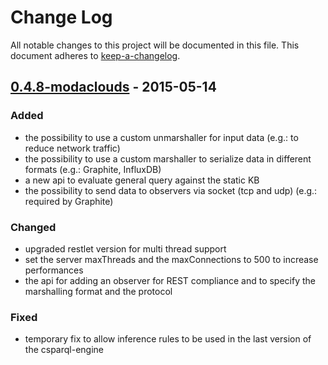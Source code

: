 # Change Log
All notable changes to this project will be documented in this file.
This document adheres to [keep-a-changelog].

## [0.4.8-modaclouds] - 2015-05-14

### Added
- the possibility to use a custom unmarshaller for input data (e.g.: to reduce network traffic)
- the possibility to use a custom marshaller to serialize data in different formats (e.g.: Graphite, InfluxDB)
- a new api to evaluate general query against the static KB
- the possibility to send data to observers via socket (tcp and udp) (e.g.: required by Graphite)

### Changed
- upgraded restlet version for multi thread support
- set the server maxThreads and the maxConnections to 500 to increase performances
- the api for adding an observer for REST compliance and to specify the marshalling format and the protocol

### Fixed
- temporary fix to allow inference rules to be used in the last version of the csparql-engine

[0.4.8-modaclouds]: https://github.com/streamreasoning/rsp-services-csparql/compare/0.4.8...0.4.8-modaclouds
[keep-a-changelog]: https://github.com/olivierlacan/keep-a-changelog
